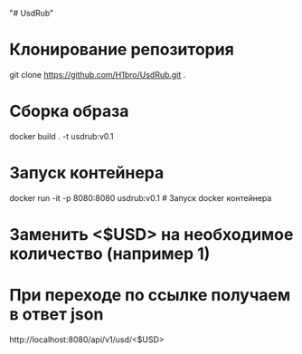 "# UsdRub" 

# Клонирование репозитория
git clone https://github.com/H1bro/UsdRub.git .   

# Сборка образа
docker build . -t usdrub:v0.1                     

# Запуск контейнера
docker run -it -p 8080:8080 usdrub:v0.1           # Запуск docker контейнера                 

# Заменить <$USD> на необходимое количество (например 1)
# При переходе по ссылке получаем в ответ json 
http://localhost:8080/api/v1/usd/<$USD>                 

